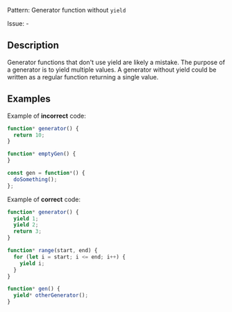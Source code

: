 Pattern: Generator function without `yield`

Issue: -

## Description

Generator functions that don't use yield are likely a mistake. The purpose of a generator is to yield multiple values. A generator without yield could be written as a regular function returning a single value.

## Examples

Example of **incorrect** code:
```javascript
function* generator() {
  return 10;
}

function* emptyGen() {
}

const gen = function*() {
  doSomething();
};
```

Example of **correct** code:
```javascript
function* generator() {
  yield 1;
  yield 2;
  return 3;
}

function* range(start, end) {
  for (let i = start; i <= end; i++) {
    yield i;
  }
}

function* gen() {
  yield* otherGenerator();
}
```